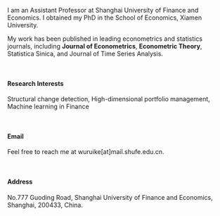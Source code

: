 

I am an Assistant Professor at Shanghai University of Finance and Economics. I obtained my PhD in the School of Economics, Xiamen University.

My work has been published in leading econometrics and statistics journals, including <strong>Journal of Econometrics</strong>, <strong>Econometric Theory</strong>, Statistica Sinica, and Journal of Time Series Analysis.

<br>

#### Research Interests
Structural change detection, High-dimensional portfolio management, Machine learning in Finance

<br>

#### Email
Feel free to reach me at wuruike[at]mail.shufe.edu.cn. 

<br>

#### Address
No.777 Guoding Road, Shanghai University of Finance and Economics, Shanghai, 200433,  China.

